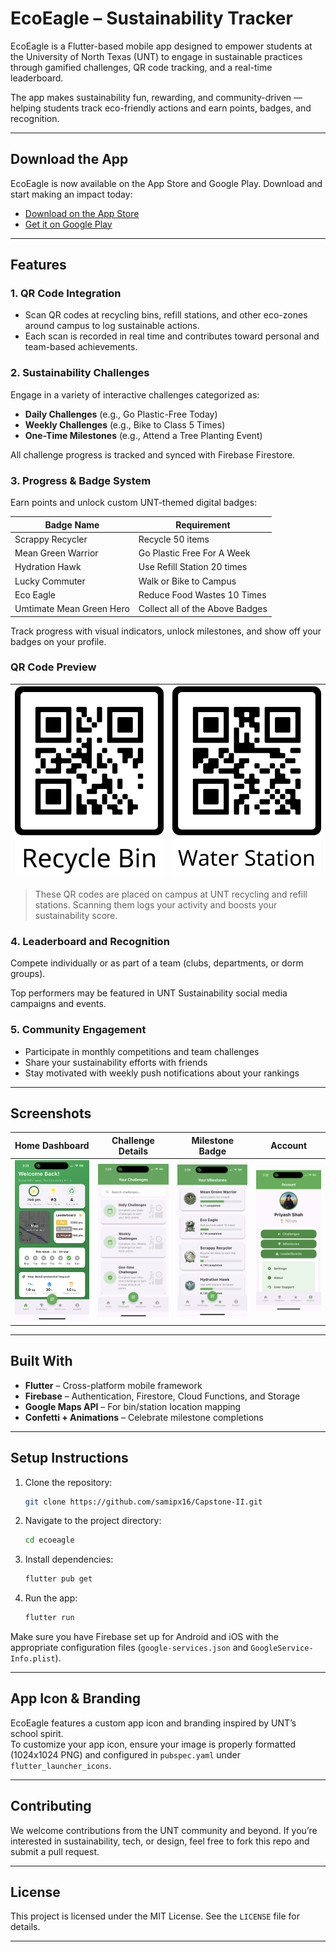 # EcoEagle – Sustainability Tracker

EcoEagle is a Flutter-based mobile app designed to empower students at the University of North Texas (UNT) to engage in sustainable practices through gamified challenges, QR code tracking, and a real-time leaderboard.

The app makes sustainability fun, rewarding, and community-driven — helping students track eco-friendly actions and earn points, badges, and recognition.

---

## Download the App

EcoEagle is now available on the App Store and Google Play. Download and start making an impact today:

- [Download on the App Store](https://apps.apple.com/app/idYOUR_APP_ID)
- [Get it on Google Play](https://play.google.com/store/apps/details?id=YOUR_PACKAGE_NAME)

---

## Features

### 1. QR Code Integration
- Scan QR codes at recycling bins, refill stations, and other eco-zones around campus to log sustainable actions.  
- Each scan is recorded in real time and contributes toward personal and team-based achievements.

### 2. Sustainability Challenges
Engage in a variety of interactive challenges categorized as:
- **Daily Challenges** (e.g., Go Plastic-Free Today)
- **Weekly Challenges** (e.g., Bike to Class 5 Times)
- **One-Time Milestones** (e.g., Attend a Tree Planting Event)

All challenge progress is tracked and synced with Firebase Firestore.

### 3. Progress & Badge System
Earn points and unlock custom UNT-themed digital badges:

| Badge Name               | Requirement                     |
|--------------------------|---------------------------------|
| Scrappy Recycler         | Recycle 50 items                |
| Mean Green Warrior       | Go Plastic Free For A Week      |
| Hydration Hawk           | Use Refill Station 20 times     |
| Lucky Commuter           | Walk or Bike to Campus          |
| Eco Eagle                | Reduce Food Wastes 10 Times     |
| Umtimate Mean Green Hero | Collect all of the Above Badges |

Track progress with visual indicators, unlock milestones, and show off your badges on your profile.

### QR Code Preview

| ![QR Code 1](screenshots/BIN_01.png) | ![QR Code 2](screenshots/WATER_01.png) |
|--------------------------------------|----------------------------------------|

> These QR codes are placed on campus at UNT recycling and refill stations. Scanning them logs your activity and boosts your sustainability score.


### 4. Leaderboard and Recognition
Compete individually or as part of a team (clubs, departments, or dorm groups).  

Top performers may be featured in UNT Sustainability social media campaigns and events.

### 5. Community Engagement
- Participate in monthly competitions and team challenges
- Share your sustainability efforts with friends
- Stay motivated with weekly push notifications about your rankings

---

## Screenshots

| Home Dashboard                          | Challenge Details                        | Milestone Badge                      | Account                             |
|-----------------------------------------|------------------------------------------|--------------------------------------|-------------------------------------|
| ![Dashboard](screenshots/dashboard.PNG) | ![Challenge](screenshots/challenges.PNG) | ![Badge](screenshots/milestones.PNG) | ![Account](screenshots/account.PNG) |

---

## Built With

- **Flutter** – Cross-platform mobile framework
- **Firebase** – Authentication, Firestore, Cloud Functions, and Storage
- **Google Maps API** – For bin/station location mapping
- **Confetti + Animations** – Celebrate milestone completions

---

## Setup Instructions

1. Clone the repository:
   ```bash
   git clone https://github.com/samipx16/Capstone-II.git
   ```
2. Navigate to the project directory:
   ```bash
   cd ecoeagle
   ```
3. Install dependencies:
   ```bash
   flutter pub get
   ```
4. Run the app:
   ```bash
   flutter run
   ```

Make sure you have Firebase set up for Android and iOS with the appropriate configuration files (`google-services.json` and `GoogleService-Info.plist`).

---

## App Icon & Branding

EcoEagle features a custom app icon and branding inspired by UNT’s school spirit.  
To customize your app icon, ensure your image is properly formatted (1024x1024 PNG) and configured in `pubspec.yaml` under `flutter_launcher_icons`.

---

## Contributing

We welcome contributions from the UNT community and beyond. If you’re interested in sustainability, tech, or design, feel free to fork this repo and submit a pull request.

---

## License

This project is licensed under the MIT License. See the `LICENSE` file for details.

---